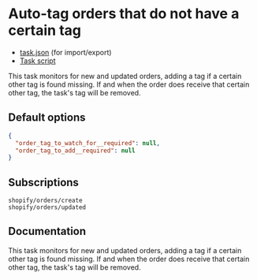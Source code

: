 # Auto-tag orders that do not have a certain tag

* [task.json](../../tasks/auto-tag-orders-that-do-not-have-a-certain-tag.json) (for import/export)
* [Task script](./script.liquid)

This task monitors for new and updated orders, adding a tag if a certain other tag is found missing. If and when the order does receive that certain other tag, the task's tag will be removed.

## Default options

```json
{
  "order_tag_to_watch_for__required": null,
  "order_tag_to_add__required": null
}
```

## Subscriptions

```liquid
shopify/orders/create
shopify/orders/updated
```

## Documentation

This task monitors for new and updated orders, adding a tag if a certain other tag is found missing. If and when the order does receive that certain other tag, the task's tag will be removed.
